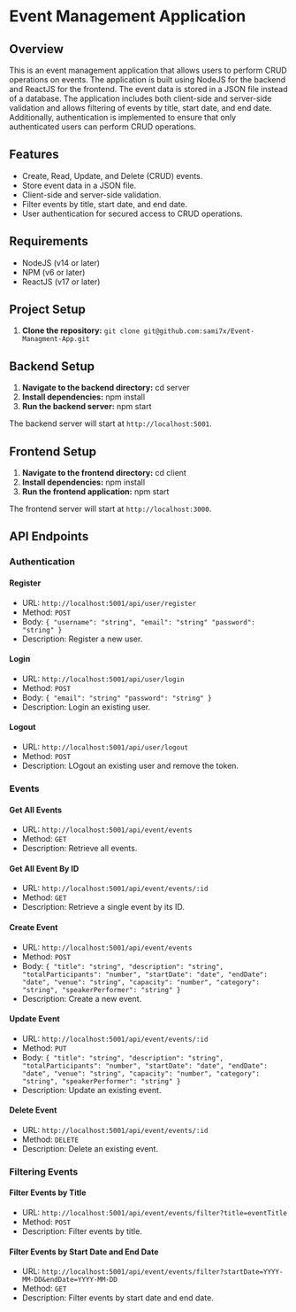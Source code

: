 # Event Management Application
## Overview
This is an event management application that allows users to perform CRUD operations on events. The application is built using NodeJS for the backend and ReactJS for the frontend. The event data is stored in a JSON file instead of a database. The application includes both client-side and server-side validation and allows filtering of events by title, start date, and end date. Additionally, authentication is implemented to ensure that only authenticated users can perform CRUD operations.
## Features
- Create, Read, Update, and Delete (CRUD) events.
- Store event data in a JSON file.
- Client-side and server-side validation.
- Filter events by title, start date, and end date.
- User authentication for secured access to CRUD operations.
## Requirements
- NodeJS (v14 or later)
- NPM (v6 or later)
- ReactJS (v17 or later)
## Project Setup
1. **Clone the repository:**
   `git clone git@github.com:sami7x/Event-Managment-App.git`
## Backend Setup
1. **Navigate to the backend directory:**
   cd server
2. **Install dependencies:**
   npm install
3. **Run the backend server:**
   npm start

The backend server will start at `http://localhost:5001`.

## Frontend Setup
1. **Navigate to the frontend directory:**
   cd client
2. **Install dependencies:**
   npm install
3. **Run the frontend application:**
   npm start

The frontend server will start at `http://localhost:3000`.

## API Endpoints
### Authentication
#### Register
   - URL: `http://localhost:5001/api/user/register`
   - Method: `POST`
   - Body: `{ "username": "string", "email": "string" "password": "string" }`
   - Description: Register a new user.
#### Login

   - URL: `http://localhost:5001/api/user/login`
   - Method: `POST`
   - Body: `{ "email": "string" "password": "string" }`
   - Description: Login an existing user.
#### Logout

   - URL: `http://localhost:5001/api/user/logout`
   - Method: `POST`
   - Description: LOgout an existing user and remove the token.
### Events
#### Get All Events

   - URL: `http://localhost:5001/api/event/events`
   - Method: `GET`
   - Description: Retrieve all events.
#### Get All Event By ID

   - URL: `http://localhost:5001/api/event/events/:id`
   - Method: `GET`
   - Description: Retrieve a single event by its ID.
#### Create Event

   - URL: `http://localhost:5001/api/event/events`
   - Method: `POST`
   - Body: `{ "title": "string", "description": "string", "totalParticipants": "number", "startDate": "date", "endDate": "date", "venue": "string", "capacity": "number", "category": "string", "speakerPerformer": "string" }`
   - Description: Create a new event.
#### Update Event

   - URL: `http://localhost:5001/api/event/events/:id`
   - Method: `PUT`
   - Body: `{ "title": "string", "description": "string", "totalParticipants": "number", "startDate": "date", "endDate": "date", "venue": "string", "capacity": "number", "category": "string", "speakerPerformer": "string" }`
   - Description: Update an existing event.
#### Delete Event

   - URL: `http://localhost:5001/api/event/events/:id`
   - Method: `DELETE`
   - Description: Delete an existing event.
### Filtering Events
#### Filter Events by Title

   - URL: `http://localhost:5001/api/event/events/filter?title=eventTitle`
   - Method: `POST`
   - Description: Filter events by title.
#### Filter Events by Start Date and End Date

   - URL: `http://localhost:5001/api/event/events/filter?startDate=YYYY-MM-DD&endDate=YYYY-MM-DD`
   - Method: `GET`
   - Description: Filter events by start date and end date.

